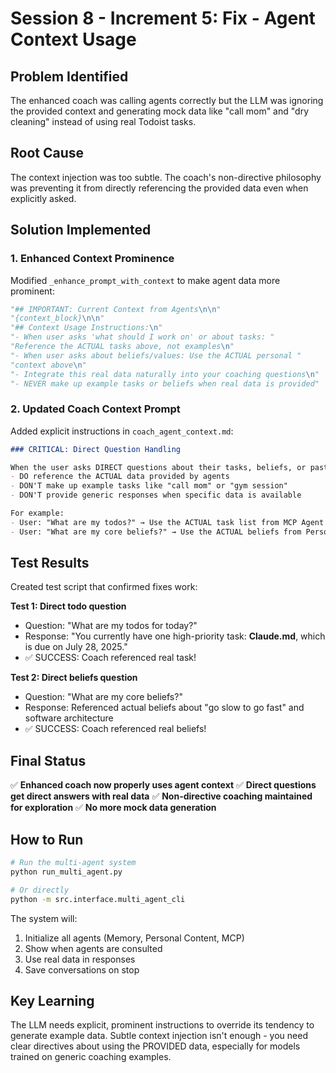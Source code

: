 # Session 8 - Increment 5: Fix - Agent Context Usage

## Problem Identified

The enhanced coach was calling agents correctly but the LLM was ignoring the provided context and generating mock data like "call mom" and "dry cleaning" instead of using real Todoist tasks.

## Root Cause

The context injection was too subtle. The coach's non-directive philosophy was preventing it from directly referencing the provided data even when explicitly asked.

## Solution Implemented

### 1. Enhanced Context Prominence
Modified `_enhance_prompt_with_context` to make agent data more prominent:
```python
"## IMPORTANT: Current Context from Agents\n\n"
"{context_block}\n\n"
"## Context Usage Instructions:\n"
"- When user asks 'what should I work on' or about tasks: "
"Reference the ACTUAL tasks above, not examples\n"
"- When user asks about beliefs/values: Use the ACTUAL personal "
"context above\n"
"- Integrate this real data naturally into your coaching questions\n"
"- NEVER make up example tasks or beliefs when real data is provided"
```

### 2. Updated Coach Context Prompt
Added explicit instructions in `coach_agent_context.md`:
```markdown
### CRITICAL: Direct Question Handling

When the user asks DIRECT questions about their tasks, beliefs, or past conversations:
- DO reference the ACTUAL data provided by agents
- DON'T make up example tasks like "call mom" or "gym session"
- DON'T provide generic responses when specific data is available

For example:
- User: "What are my todos?" → Use the ACTUAL task list from MCP Agent
- User: "What are my core beliefs?" → Use the ACTUAL beliefs from Personal Content Agent
```

## Test Results

Created test script that confirmed fixes work:

**Test 1: Direct todo question**
- Question: "What are my todos for today?"
- Response: "You currently have one high-priority task: **Claude.md**, which is due on July 28, 2025."
- ✅ SUCCESS: Coach referenced real task!

**Test 2: Direct beliefs question**
- Question: "What are my core beliefs?"
- Response: Referenced actual beliefs about "go slow to go fast" and software architecture
- ✅ SUCCESS: Coach referenced real beliefs!

## Final Status

✅ **Enhanced coach now properly uses agent context**
✅ **Direct questions get direct answers with real data**
✅ **Non-directive coaching maintained for exploration**
✅ **No more mock data generation**

## How to Run

```bash
# Run the multi-agent system
python run_multi_agent.py

# Or directly
python -m src.interface.multi_agent_cli
```

The system will:
1. Initialize all agents (Memory, Personal Content, MCP)
2. Show when agents are consulted
3. Use real data in responses
4. Save conversations on stop

## Key Learning

The LLM needs explicit, prominent instructions to override its tendency to generate example data. Subtle context injection isn't enough - you need clear directives about using the PROVIDED data, especially for models trained on generic coaching examples.